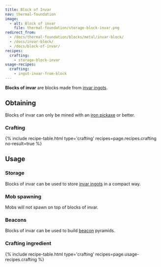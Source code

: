 ```yaml
---
title: Block of Invar
nav: thermal-foundation
image:
  - alt: Block of invar
    file: thermal-foundation/storage-block-invar.png
redirect_from:
  - /docs/thermal-foundation/blocks/metal/invar-block/
  - /docs/invar-block/
  - /docs/block-of-invar/
recipes:
  crafting:
    - storage-block-invar
usage-recipes:
  crafting:
    - ingot-invar-from-block
---
```


**Blocks of invar** are blocks made from [invar ingots](/docs/invar-ingot/).


Obtaining
---------

Blocks of invar can only be mined with an [iron
pickaxe](https://minecraft.gamepedia.com/Pickaxe) or better.

### Crafting
{% include recipe-table.html type='crafting' recipes=page.recipes.crafting no-result=true %}


Usage
-----

### Storage
Blocks of invar can be used to store [invar ingots](/docs/invar-ingot/) in a
compact way.

### Mob spawning
Mobs will not spawn on top of blocks of invar.

### Beacons
Blocks of invar can be used to build
[beacon](https://minecraft.gamepedia.com/Beacon) pyramids.

### Crafting ingredient
{% include recipe-table.html type='crafting' recipes=page.usage-recipes.crafting %}
